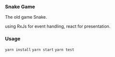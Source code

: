 ### Snake Game
The old game Snake.

using RxJs for event handling, react for presentation.

### Usage
`yarn install`
`yarn start`
`yarn test`